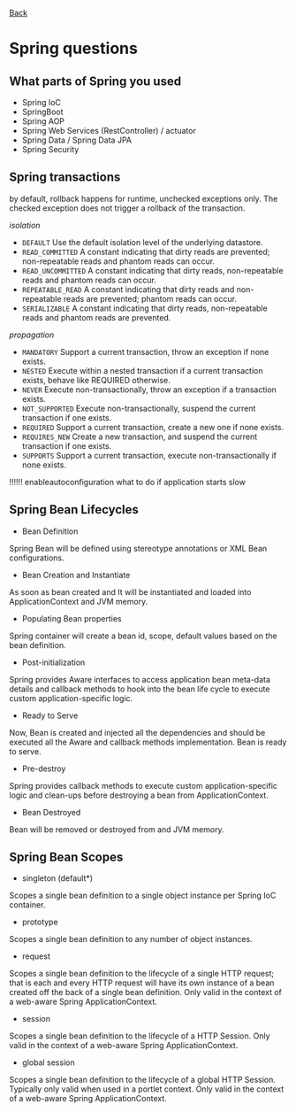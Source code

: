 [Back](../README.md)

# Spring questions

## What parts of Spring you used

  - Spring IoC
  - SpringBoot
  - Spring AOP
  - Spring Web Services (RestController) / actuator
  - Spring Data / Spring Data JPA
  - Spring Security

## Spring transactions

by default, rollback happens for runtime, unchecked exceptions only. The checked exception does not trigger a rollback of the transaction. 

*isolation*

 - `DEFAULT` Use the default isolation level of the underlying datastore.
 - `READ_COMMITTED` A constant indicating that dirty reads are prevented; non-repeatable reads and phantom reads can occur.
 - `READ_UNCOMMITTED` A constant indicating that dirty reads, non-repeatable reads and phantom reads can occur.
 - `REPEATABLE_READ` A constant indicating that dirty reads and non-repeatable reads are prevented; phantom reads can occur.
 - `SERIALIZABLE` A constant indicating that dirty reads, non-repeatable reads and phantom reads are prevented.

*propagation*

 - `MANDATORY` Support a current transaction, throw an exception if none exists.
 - `NESTED` Execute within a nested transaction if a current transaction exists, behave like REQUIRED otherwise.
 - `NEVER` Execute non-transactionally, throw an exception if a transaction exists.
 - `NOT_SUPPORTED` Execute non-transactionally, suspend the current transaction if one exists.
 - `REQUIRED` Support a current transaction, create a new one if none exists.
 - `REQUIRES_NEW` Create a new transaction, and suspend the current transaction if one exists.
 - `SUPPORTS` Support a current transaction, execute non-transactionally if none exists.



!!!!!! enableautoconfiguration
what to do if application starts slow


## Spring Bean Lifecycles

  - Bean Definition
  
Spring Bean will be defined using stereotype annotations or XML Bean configurations.

  - Bean Creation and Instantiate

As soon as bean created and It will be instantiated and loaded into ApplicationContext and JVM memory.

  - Populating Bean properties

Spring container will create a bean id, scope, default values based on the bean definition.

  - Post-initialization

Spring provides Aware interfaces to access application bean meta-data details and callback methods to hook into the bean life cycle to execute custom application-specific logic.

  - Ready to Serve

Now, Bean is created and injected all the dependencies and should be executed all the Aware and callback methods implementation. Bean is ready to serve.

  - Pre-destroy

Spring provides callback methods to execute custom application-specific logic and clean-ups before destroying a bean from ApplicationContext.

  - Bean Destroyed

Bean will be removed or destroyed from and JVM memory.

## Spring Bean Scopes

  - singleton (default*)

Scopes a single bean definition to a single object instance per Spring IoC container.

  - prototype

Scopes a single bean definition to any number of object instances.

  - request

Scopes a single bean definition to the lifecycle of a single HTTP request; that is each and every HTTP request will have its own instance of a bean created off the back of a single bean definition. Only valid in the context of a web-aware Spring ApplicationContext.

  - session

Scopes a single bean definition to the lifecycle of a HTTP Session. Only valid in the context of a web-aware Spring ApplicationContext.

  - global session

Scopes a single bean definition to the lifecycle of a global HTTP Session. Typically only valid when used in a portlet context. Only valid in the context of a web-aware Spring ApplicationContext.
